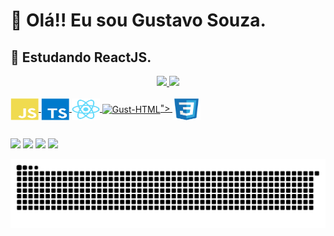 
<h1>👋 Olá!! Eu sou Gustavo Souza.</h1>
<h2>📘 Estudando ReactJS.</h2>


<div align="center">
  <a href="https://github.com/gustavelson">
  <img height="180em" src="https://github-readme-stats.vercel.app/api?username=gustavelson&show_icons=true&theme=tokyonight&include_all_commits=true&count_private=true"/>
  <img height="180em" src="https://github-readme-stats.vercel.app/api/top-langs/?username=gustavelson&layout=compact&langs_count=7&theme=tokyonight"/>
</div>
  
<div style="display: inline_block"><br>
  <img align="center" alt="Gust-Js" height="35" width="45" src="https://raw.githubusercontent.com/devicons/devicon/master/icons/javascript/javascript-plain.svg">
  <img align="center" alt="Gust-Ts" height="35" width="45" src="https://raw.githubusercontent.com/devicons/devicon/master/icons/typescript/typescript-plain.svg">
  <img align="center" alt="Gust-React" height="35" width="45" src="https://raw.githubusercontent.com/devicons/devicon/master/icons/react/react-original.svg">
  <img align="center" alt="Gust-HTML" height="35" width="45" src="<img src="raw.githubusercontent.com/devicons/devicon/master/icons/html5/html5-original.svg" />">
  <img align="center" alt="Gust-CSS" height="35" width="45" src="https://raw.githubusercontent.com/devicons/devicon/master/icons/css3/css3-original.svg">

</div>  

  
   ##
  
  
  <div> 
  <a href="https://www.linkedin.com/in/gustavo-souza-275703197/" target="_blank"><img src="https://img.shields.io/badge/-LinkedIn-%230077B5?style=for-the-badge&logo=linkedin&logoColor=white" target="_blank"></a>
    <a href="https://discord.com/channels/@me" target="_blank"><img src="https://img.shields.io/badge/Discord-7289DA?style=for-the-badge&logo=discord&logoColor=white" target="_blank"></a>
   <a href="mailto:gustavosouzajesus19@hotmail.com" target="_blank"><img src="https://img.shields.io/badge/Microsoft_Outlook-0078D4?style=for-the-badge&logo=microsoft-outlook&logoColor=white" target="_blank"></a>
    <a href="mailto:gustavosouzajesus19@hotmail.com" target="_blank"><img src="https://img.shields.io/badge/WhatsApp-25D366?style=for-the-badge&logo=whatsapp&logoColor=white" target="_blank"></a>
    
 
  ![Snake animation](https://github.com/gustavelson/gustavelson/blob/output/github-contribution-grid-snake.svg)
 
</div>

